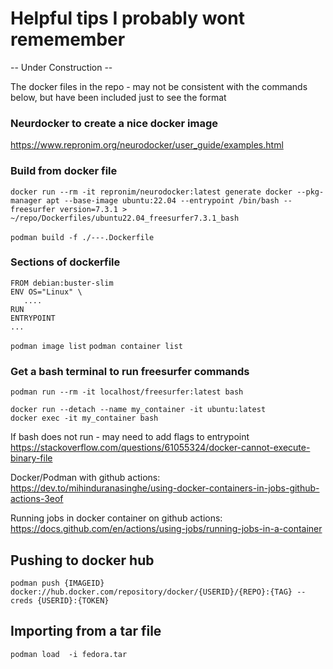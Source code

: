 # Helpful tips I probably wont rememember
-- Under Construction --

The docker files in the repo - may not be consistent with the commands below, but have been included just to see the format

### Neurdocker to create a nice docker image
https://www.repronim.org/neurodocker/user_guide/examples.html
### Build from docker file
`docker run --rm -it repronim/neurodocker:latest generate docker --pkg-manager apt --base-image ubuntu:22.04 --entrypoint /bin/bash --freesurfer version=7.3.1 > ~/repo/Dockerfiles/ubuntu22.04_freesurfer7.3.1_bash` <br><br>
`podman build -f ./---.Dockerfile` <br>

### Sections of dockerfile
```
FROM debian:buster-slim
ENV OS="Linux" \   
   ....
RUN
ENTRYPOINT
...
````




`podman image list`
`podman container list`

### Get a bash terminal to run freesurfer commands
`podman run --rm -it localhost/freesurfer:latest bash`


```
docker run --detach --name my_container -it ubuntu:latest
docker exec -it my_container bash
```

If bash does not run - may need to add flags to entrypoint <br>
https://stackoverflow.com/questions/61055324/docker-cannot-execute-binary-file

Docker/Podman with github actions: <br>
https://dev.to/mihinduranasinghe/using-docker-containers-in-jobs-github-actions-3eof

Running jobs in docker container on github actions: <br>
https://docs.github.com/en/actions/using-jobs/running-jobs-in-a-container

## Pushing to docker hub
```
podman push {IMAGEID} docker://hub.docker.com/repository/docker/{USERID}/{REPO}:{TAG} --creds {USERID}:{TOKEN}
```

## Importing from a tar file
```
podman load  -i fedora.tar
```

